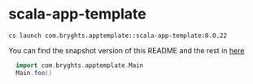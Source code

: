 # scala-app-template

```
cs launch com.bryghts.apptemplate::scala-app-template:0.0.22
```

You can find the snapshot version of this README and the rest in [here](https://github.com/marcesquerra/scala-app-template/tree/snapshot-docs)

```scala
  import com.bryghts.apptemplate.Main
  Main.foo()
```
